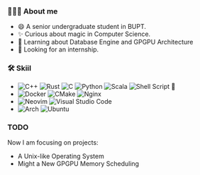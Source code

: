 ###  👨🏻‍💻 About me
 - 😄 A senior undergraduate student in BUPT.
 - ✨ Curious about magic in Computer Science.
 - 🌱 Learning about Database Engine and GPGPU Architecture
 - 👯 Looking for an internship.


### 🛠️ Skiil
 - ![C++](https://img.shields.io/badge/c++-%2300599C.svg?style=for-the-badge&logo=c%2B%2B&logoColor=white) ![Rust](https://img.shields.io/badge/rust-%23000000.svg?style=for-the-badge&logo=rust&logoColor=white)  ![C](https://img.shields.io/badge/c-%2300599C.svg?style=for-the-badge&logo=c&logoColor=white) ![Python](https://img.shields.io/badge/python-3670A0?style=for-the-badge&logo=python&logoColor=ffdd54) ![Scala](https://img.shields.io/badge/scala-%23DC322F.svg?style=for-the-badge&logo=scala&logoColor=white) ![Shell Script](https://img.shields.io/badge/shell_script-%23121011.svg?style=for-the-badge&logo=gnu-bash&logoColor=white) 🦀
 - ![Docker](https://img.shields.io/badge/docker-%230db7ed.svg?style=for-the-badge&logo=docker&logoColor=white) ![CMake](https://img.shields.io/badge/CMake-%23008FBA.svg?style=for-the-badge&logo=cmake&logoColor=white) ![Nginx](https://img.shields.io/badge/nginx-%23009639.svg?style=for-the-badge&logo=nginx&logoColor=white)
 - ![Neovim](https://img.shields.io/badge/NeoVim-%2357A143.svg?&style=for-the-badge&logo=neovim&logoColor=white) ![Visual Studio Code](https://img.shields.io/badge/Visual%20Studio%20Code-0078d7.svg?style=for-the-badge&logo=visual-studio-code&logoColor=white)
 - ![Arch](https://img.shields.io/badge/Arch%20Linux-1793D1?logo=arch-linux&logoColor=fff&style=for-the-badge)  ![Ubuntu](https://img.shields.io/badge/Ubuntu-E95420?style=for-the-badge&logo=ubuntu&logoColor=white)

### TODO
 Now I am focusing on projects:
 - A Unix-like Operating System
 - Might a New GPGPU Memory Scheduling

<!--
**notseefire/notseefire** is a ✨ _special_ ✨ repository because its `README.md` (this file) appears on your GitHub profile.

Here are some ideas to get you started:

- 🔭 I’m currently working on ...
- 🌱 I’m currently learning ...
- 👯 I’m looking to collaborate on ...
- 🤔 I’m looking for help with ...
- 💬 Ask me about ...
- 📫 How to reach me: ...
- 😄 Pronouns: ...
- ⚡ Fun fact: ...
-->


